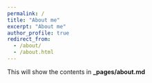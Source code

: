 ```yaml
---
permalink: /
title: "About me"
excerpt: "About me"
author_profile: true
redirect_from:
  - /about/
  - /about.html
---
```


This will show the contents in **_pages/about.md**